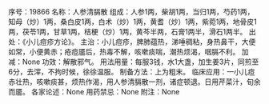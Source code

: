 序号：19866
名称：人参清膈散
组成：人参1两，柴胡1两，当归1两，芍药1两，知母（炒）1两，桑白皮1两，白术（炒）1两，黄耆（炒）1两，紫菀1两，地骨皮1两，茯苓1两，甘草1两，桔梗（炒）1两，黄芩半两，石膏1两半，滑石1两半。
出处：《小儿痘疹方论》。
主治：小儿痘疹，脾肺蕴热，涕唾稠粘，身热鼻干，大便如常，小便黄赤；疮痘靥后，热毒不解，咳嗽痰喘，潮热烦渴，咽膈不利。
加减：None
功效：解散邪气。
用法用量：每服3钱，水1大盏，加生姜3片，同煎至6分，去滓，不拘时候，徐徐温服。
制备方法：上为粗末。
临床应用：一小儿痘赤壮热，咳嗽痰甚，烦热作渴，用人参清膈散一剂，诸症顿退。日用芹菜汁，旬余而靥。
各家论述：None
用药禁忌：None
附注：None
